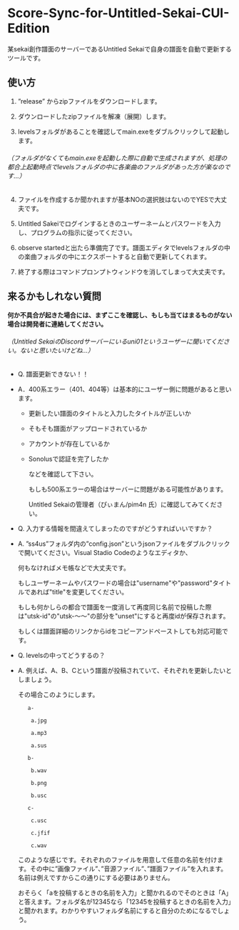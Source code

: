 # Score-Sync-for-Untitled-Sekai-CUI-Edition
某sekai創作譜面のサーバーであるUntitled Sekaiで自身の譜面を自動で更新するツールです。

## 使い方
  1. ”release” からzipファイルをダウンロードします。
  
  2. ダウンロードしたzipファイルを解凍（展開）します。
  
  3. levelsフォルダがあることを確認してmain.exeをダブルクリックして起動します。
  
  ###### （フォルダがなくてもmain.exeを起動した際に自動で生成されますが、処理の都合上起動時点でlevelsフォルダの中に各楽曲のファルダがあった方が楽なのです...）
  
  4. ファイルを作成するか聞かれますが基本NOの選択肢はないのでYESで大丈夫です。
  
  5. Untitled Sakeiでログインするときのユーザーネームとパスワードを入力し、プログラムの指示に従ってください。
  
  6. observe startedと出たら準備完了です。譜面エディタでlevelsフォルダの中の楽曲フォルダの中にエクスポートすると自動で更新してくれます。
  
  7. 終了する際はコマンドプロンプトウィンドウを消してしまって大丈夫です。


## 来るかもしれない質問
  
  **何か不具合が起きた場合には、まずここを確認し、もしも当てはまるものがない場合は開発者に連絡してください。**
  ###### （Untitled SekaiのDiscordサーバーにいるuni01というユーザーに聞いてください。ないと思いたいけどね...）
  
  
  * Q. 譜面更新できない！！

  
  * A．400系エラー（401、404等）は基本的にユーザー側に問題があると思います。
    
    * 更新したい譜面のタイトルと入力したタイトルが正しいか
      
    * そもそも譜面がアップロードされているか
      
    * アカウントが存在しているか
      
    * Sonolusで認証を完了したか
      
      などを確認して下さい。
    
      もしも500系エラーの場合はサーバーに問題がある可能性があります。

      Untitled Sekaiの管理者（ぴぃまん/pim4n 氏）に確認してみてください。


  * Q. 入力する情報を間違えてしまったのですがどうすればいいですか？

  * A. ”ss4us”フォルダ内の”config.json”というjsonファイルをダブルクリックで開いてください。Visual Stadio Codeのようなエディタか、
    
      何もなければメモ帳などで大丈夫です。
    
      もしユーザーネームやパスワードの場合は"username"や"password"タイトルであれば"title"を変更してください。
    
      もしも何かしらの都合で譜面を一度消して再度同じ名前で投稿した際は"utsk-id"の"utsk-～～"の部分を"unset"にすると再度idが保存されます。
    
      もしくは譜面詳細のリンクからidをコピーアンドペーストしても対応可能です。
    

  * Q. levelsの中ってどうするの？

  * A. 例えば、A、B、Cという譜面が投稿されていて、それぞれを更新したいとしましょう。
    
      その場合このようにします。

    
           a-
    
            a.jpg
    
            a.mp3
    
            a.sus
    
           b-
    
            b.wav
    
            b.png
    
            b.usc
    
           c-
    
            c.usc
    
            c.jfif
    
            c.wav
    
      このような感じです。それぞれのファイルを用意して任意の名前を付けます。その中に”画像ファイル”、”音源ファイル”、”譜面ファイル”を入れます。名前は例えですからこの通りにする必要はありません。
    
      おそらく「aを投稿するときの名前を入力」と聞かれるのでそのときは「A」と答えます。フォルダ名が12345なら「12345を投稿するときの名前を入力」と聞かれます。わかりやすいフォルダ名前にすると自分のためになるでしょう。
  
